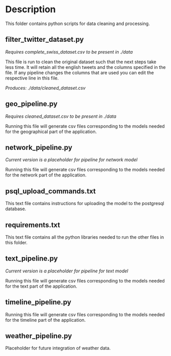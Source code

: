 # Description

This folder contains python scripts for data cleaning and processing.

## filter_twitter_dataset.py

*Requires complete_swiss_dataset.csv to be present in ./data*

This file is run to clean the original dataset such that the next steps take less time.
It will retain all the english tweets and the columns specified in the file.
If any pipeline changes the columns that are used you can edit the respective line in this file.

*Produces: ./data/cleaned_dataset.csv*

## geo_pipeline.py

*Requires cleaned_dataset.csv to be present in ./data*

Running this file will generate csv files corresponding to the models needed for the geographical part of the application.


## network_pipeline.py

*Current version is a placeholder for pipeline for network model*

Running this file will generate csv files corresponding to the models needed for the network part of the application.

## psql_upload_commands.txt

This text file contains instructions for uploading the model to the postgresql database.

## requirements.txt

This text file contains all the python libraries needed to run the other files in this folder.


## text_pipeline.py

*Current version is a placeholder for pipeline for text model*

Running this file will generate csv files corresponding to the models needed for the text part of the application.

## timeline_pipeline.py

Running this file will generate csv files corresponding to the models needed for the timeline part of the application.

## weather_pipeline.py

Placeholder for future integration of weather data.
